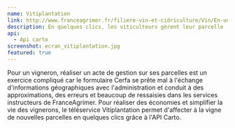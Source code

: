 ```yaml
---
name: Vitiplantation
link: http://www.franceagrimer.fr/filiere-vin-et-cidriculture/Vin/En-un-clic/Vitiplantation
description: En quelques clics, les viticulteurs gèrent leur parcelle
api:
  - Api carto
screenshot: ecran_vitiplantation.jpg
featured: true
---
```


Pour un vigneron, réaliser un acte de gestion sur ses parcelles est un exercice compliqué car le formulaire Cerfa se prête mal à l'échange d'informations géographiques avec l'administration et conduit à des approximations, des erreurs et beaucoup de ressaisies dans les services instructeurs de FranceAgrimer. Pour réaliser des économies et simplifier la vie des vignerons, le téléservice Vitiplantation permet d'affecter à la vigne de nouvelles parcelles en quelques clics grâce à l'API Carto.
